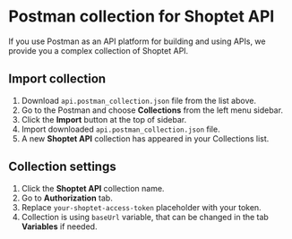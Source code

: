 # Postman collection for Shoptet API

If you use Postman as an API platform for building and using APIs, we provide you a complex collection of Shoptet API.

## Import collection

1. Download `api.postman_collection.json` file from the list above.
2. Go to the Postman and choose **Collections** from the left menu sidebar.
3. Click the **Import** button at the top of sidebar.
4. Import downloaded `api.postman_collection.json` file.
5. A new **Shoptet API** collection has appeared in your Collections list.

## Collection settings

1. Click the **Shoptet API** collection name.
2. Go to **Authorization** tab.
3. Replace `your-shoptet-access-token` placeholder with your token.
4. Collection is using `baseUrl` variable, that can be changed in the tab **Variables** if needed.

